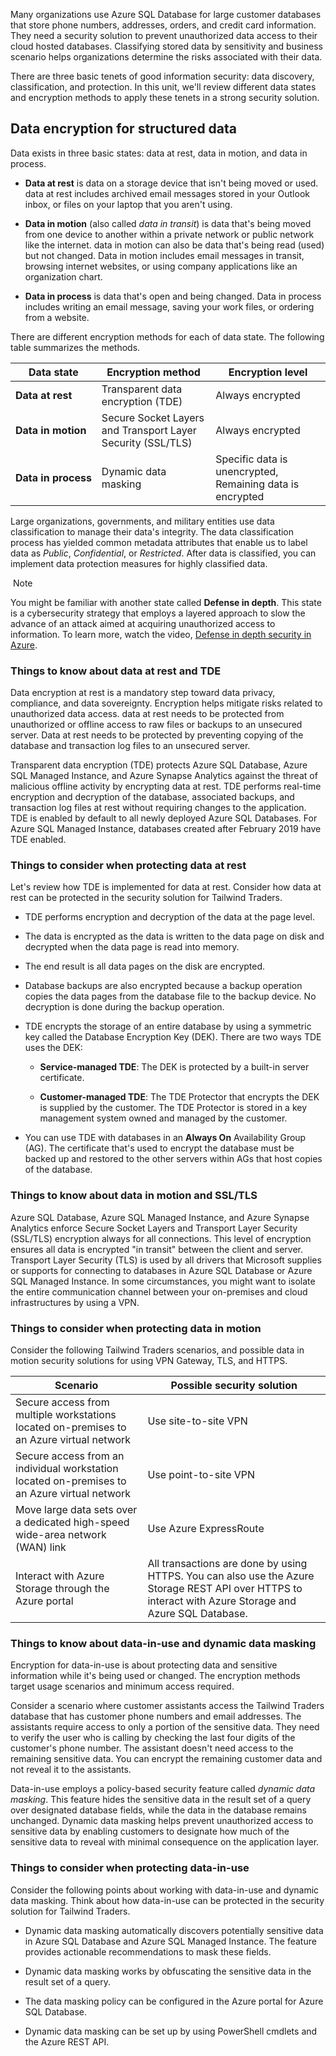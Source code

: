 
Many organizations use Azure SQL Database for large customer databases that store phone numbers, addresses, orders, and credit card information. They need a security solution to prevent unauthorized data access to their cloud hosted databases. Classifying stored data by sensitivity and business scenario helps organizations determine the risks associated with their data.

There are three basic tenets of good information security: data discovery, classification, and protection. In this unit, we'll review different data states and encryption methods to apply these tenets in a strong security solution.

## Data encryption for structured data

Data exists in three basic states: data at rest, data in motion, and data in process.

- **Data at rest** is data on a storage device that isn't being moved or used. data at rest includes archived email messages stored in your Outlook inbox, or files on your laptop that you aren't using.
    
- **Data in motion** (also called _data in transit_) is data that's being moved from one device to another within a private network or public network like the internet. data in motion can also be data that's being read (used) but not changed. Data in motion includes email messages in transit, browsing internet websites, or using company applications like an organization chart.
    
- **Data in process** is data that's open and being changed. Data in process includes writing an email message, saving your work files, or ordering from a website.
    

There are different encryption methods for each of data state. The following table summarizes the methods.

|Data state|Encryption method|Encryption level|
|---|---|---|
|**Data at rest**|Transparent data encryption (TDE)|Always encrypted|
|**Data in motion**|Secure Socket Layers and Transport Layer Security (SSL/TLS)|Always encrypted|
|**Data in process**|Dynamic data masking|Specific data is unencrypted, Remaining data is encrypted|

Large organizations, governments, and military entities use data classification to manage their data's integrity. The data classification process has yielded common metadata attributes that enable us to label data as _Public_, _Confidential_, or _Restricted_. After data is classified, you can implement data protection measures for highly classified data.

 Note

You might be familiar with another state called **Defense in depth**. This state is a cybersecurity strategy that employs a layered approach to slow the advance of an attack aimed at acquiring unauthorized access to information. To learn more, watch the video, [Defense in depth security in Azure](https://learn.microsoft.com/en-us/shows/azure-videos/defense-in-depth-security-in-azure).

### Things to know about data at rest and TDE

Data encryption at rest is a mandatory step toward data privacy, compliance, and data sovereignty. Encryption helps mitigate risks related to unauthorized data access. data at rest needs to be protected from unauthorized or offline access to raw files or backups to an unsecured server. Data at rest needs to be protected by preventing copying of the database and transaction log files to an unsecured server.

Transparent data encryption (TDE) protects Azure SQL Database, Azure SQL Managed Instance, and Azure Synapse Analytics against the threat of malicious offline activity by encrypting data at rest. TDE performs real-time encryption and decryption of the database, associated backups, and transaction log files at rest without requiring changes to the application. TDE is enabled by default to all newly deployed Azure SQL Databases. For Azure SQL Managed Instance, databases created after February 2019 have TDE enabled.

### Things to consider when protecting data at rest

Let's review how TDE is implemented for data at rest. Consider how data at rest can be protected in the security solution for Tailwind Traders.

- TDE performs encryption and decryption of the data at the page level.
    
- The data is encrypted as the data is written to the data page on disk and decrypted when the data page is read into memory.
    
- The end result is all data pages on the disk are encrypted.
    
- Database backups are also encrypted because a backup operation copies the data pages from the database file to the backup device. No decryption is done during the backup operation.
    
- TDE encrypts the storage of an entire database by using a symmetric key called the Database Encryption Key (DEK). There are two ways TDE uses the DEK:
    
    - **Service-managed TDE**: The DEK is protected by a built-in server certificate.
        
    - **Customer-managed TDE**: The TDE Protector that encrypts the DEK is supplied by the customer. The TDE Protector is stored in a key management system owned and managed by the customer.
        
- You can use TDE with databases in an **Always On** Availability Group (AG). The certificate that's used to encrypt the database must be backed up and restored to the other servers within AGs that host copies of the database.
    

### Things to know about data in motion and SSL/TLS

Azure SQL Database, Azure SQL Managed Instance, and Azure Synapse Analytics enforce Secure Socket Layers and Transport Layer Security (SSL/TLS) encryption always for all connections. This level of encryption ensures all data is encrypted "in transit" between the client and server. Transport Layer Security (TLS) is used by all drivers that Microsoft supplies or supports for connecting to databases in Azure SQL Database or Azure SQL Managed Instance. In some circumstances, you might want to isolate the entire communication channel between your on-premises and cloud infrastructures by using a VPN.

### Things to consider when protecting data in motion

Consider the following Tailwind Traders scenarios, and possible data in motion security solutions for using VPN Gateway, TLS, and HTTPS.

|Scenario|Possible security solution|
|---|---|
|Secure access from multiple workstations located on-premises to an Azure virtual network|Use site-to-site VPN|
|Secure access from an individual workstation located on-premises to an Azure virtual network|Use point-to-site VPN|
|Move large data sets over a dedicated high-speed wide-area network (WAN) link|Use Azure ExpressRoute|
|Interact with Azure Storage through the Azure portal|All transactions are done by using HTTPS. You can also use the Azure Storage REST API over HTTPS to interact with Azure Storage and Azure SQL Database.|

### Things to know about data-in-use and dynamic data masking

Encryption for data-in-use is about protecting data and sensitive information while it's being used or changed. The encryption methods target usage scenarios and minimum access required.

Consider a scenario where customer assistants access the Tailwind Traders database that has customer phone numbers and email addresses. The assistants require access to only a portion of the sensitive data. They need to verify the user who is calling by checking the last four digits of the customer's phone number. The assistant doesn't need access to the remaining sensitive data. You can encrypt the remaining customer data and not reveal it to the assistants.

Data-in-use employs a policy-based security feature called _dynamic data masking_. This feature hides the sensitive data in the result set of a query over designated database fields, while the data in the database remains unchanged. Dynamic data masking helps prevent unauthorized access to sensitive data by enabling customers to designate how much of the sensitive data to reveal with minimal consequence on the application layer.

### Things to consider when protecting data-in-use

Consider the following points about working with data-in-use and dynamic data masking. Think about how data-in-use can be protected in the security solution for Tailwind Traders.

- Dynamic data masking automatically discovers potentially sensitive data in Azure SQL Database and Azure SQL Managed Instance. The feature provides actionable recommendations to mask these fields.
    
- Dynamic data masking works by obfuscating the sensitive data in the result set of a query.
    
- The data masking policy can be configured in the Azure portal for Azure SQL Database.
    
- Dynamic data masking can be set up by using PowerShell cmdlets and the Azure REST API.